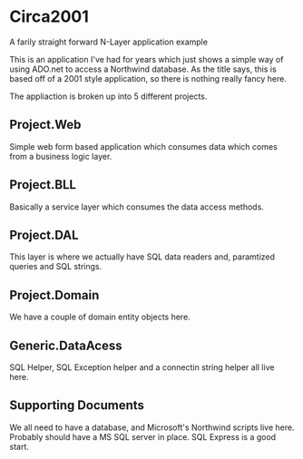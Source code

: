 # Circa2001
A farily straight forward N-Layer application example

This is an application I've had for years which just shows a simple way of using ADO.net to access a Northwind database.
As the title says, this is based off of a 2001 style application, so there is nothing really fancy here. 

The appliaction is broken up into 5 different projects. 

## Project.Web

Simple web form based application which consumes data which comes from a business logic layer. 

## Project.BLL

Basically a service layer which consumes the data access methods. 

## Project.DAL

This layer is where we actually have SQL data readers and, paramtized queries and SQL strings. 

## Project.Domain

We have a couple of domain entity objects here. 

## Generic.DataAcess

SQL Helper, SQL Exception helper and a connectin string helper all live here. 

## Supporting Documents

We all need to have a database, and Microsoft's Northwind scripts live here. 
Probably should have a MS SQL server in place. SQL Express is a good start. 
